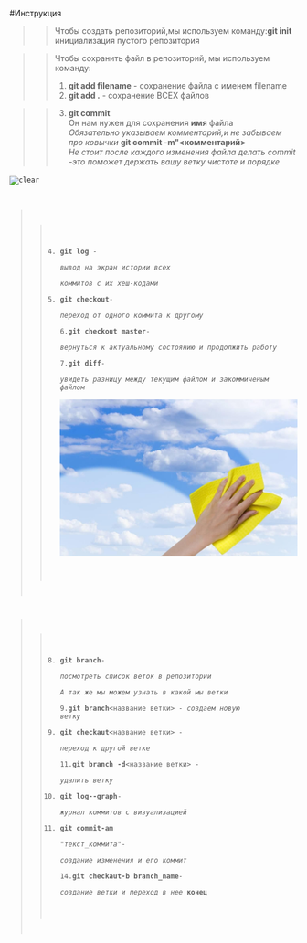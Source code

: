 #Инструкция

>>Чтобы создать репозиторий,мы используем команду:**git init** инициализация пустого репозитория  


>> Чтобы сохранить файл в репозиторий, мы используем команду:  
>> 1.  **git add filename** - сохранение файла с именем filename
>> 2.  **git add .** - сохранение ВСЕХ файлов

>> 3. **git commit**  
>> Он нам нужен для сохранения **имя** файла  
*Обязательно указываем комментарий,и не забываем про ковычки* 
**git commit -m"<комментарий>**  
*Не стоит после каждого изменения файла делать commit -это поможет держать вашу ветку чистоте и порядке*  

<code>![clear]()   

>> 4. **git log** -  
*вывод на экран истории всех   
коммитов с их хеш-кодами*  
>> 5. **git checkout**-  
*переход от одного коммита к другому*  
>> 6.**git checkout master**-  
*вернуться к актуальному состоянию и продолжить работу*  
>> 7.**git diff**-  
*увидеть разницу между текущим файлом и закоммиченым файлом*   
![Чистота](clear.jpg)    

>> 8. **git branch**-  
*посмотреть список веток в репозитории*  
>>*А так же мы можем узнать в какой мы ветки*  
>> 9.**git branch**<название ветки> -
>>*создаем новую ветку*   
>> 10. **git checkaut**<название ветки> -  
>>*переход к другой ветке*  
>> 11.**git branch -d**<название ветки> -  
>>*удалить ветку*  
>> 12. **git log--graph**-  
>>*журнал коммитов с визуализацией*  
>> 13. **git commit-am**  
*"текст_коммита"*-  
>>*создание изменения и его коммит*  
>> 14.**git checkaut-b branch_name**-  
>>*создание ветки и переход в нее*
**конец**

